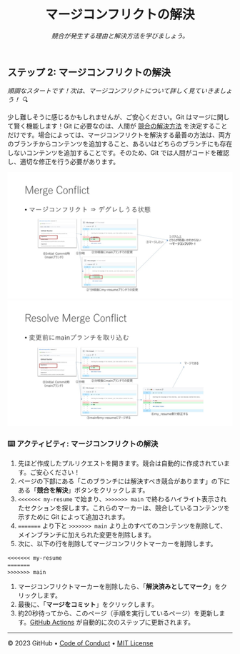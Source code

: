 <header>

<!--
<<< 作成者メモ: コースヘッダー >>>
1280×640 の画像、文頭大文字で書かれたコースタイトル、そして強調された簡潔な説明を含めてください。
リポジトリ設定で、テンプレートリポジトリを有効にし、1280×640 のソーシャル画像を追加し、ヘッドブランチを自動削除してください。
オープンソースライセンスを追加してください。GitHub は MIT ライセンスを使用しています。
-->

# マージコンフリクトの解決

_競合が発生する理由と解決方法を学びましょう。_

</header>

<!--
<<< 著者注: ステップ 2 >>>
前のステップを理解した上で、このステップを開始してください。
用語を定義し、docs.github.com へのリンクを貼ってください。
-->

## ステップ 2: マージコンフリクトの解決

_順調なスタートです！次は、マージコンフリクトについて詳しく見ていきましょう！ :mag:_

少し難しそうに感じるかもしれませんが、ご安心ください。Git はマージに関して賢く機能します！Git に必要なのは、人間が [競合の解決方法](https://docs.github.com/ja/pull-requests/collaborating-with-pull-requests/addressing-merge-conflicts/resolving-a-merge-conflict-using-the-command-line) を決定することだけです。場合によっては、マージコンフリクトを解決する最善の方法は、両方のブランチからコンテンツを追加すること、あるいはどちらのブランチにも存在しないコンテンツを追加することです。そのため、Git では人間がコードを確認し、適切な修正を行う必要があります。

![Merge conflict](https://github.com/kuboctopus/resolve-merge-conflicts/blob/main/images/merge_conflict.jpg)
![Resolve merge conflict](https://github.com/kuboctopus/resolve-merge-conflicts/blob/main/images/resolve_merge_conflict.jpg)

### :keyboard: アクティビティ: マージコンフリクトの解決

1. 先ほど作成したプルリクエストを開きます。競合は自動的に作成されています。ご安心ください！
1. ページの下部にある「このブランチには解決すべき競合があります」の下にある「**競合を解決**」ボタンをクリックします。
1. `<<<<<<< my-resume` で始まり、`>>>>>>> main` で終わるハイライト表示されたセクションを探します。これらのマーカーは、競合しているコンテンツを示すために Git によって追加されます。
1. `=======` より下と `>>>>>>> main` より上のすべてのコンテンツを削除して、メインブランチに加えられた変更を削除します。
1. 次に、以下の行を削除してマージコンフリクトマーカーを削除します。
```
<<<<<<< my-resume
=======
>>>>>>> main
```
1. マージコンフリクトマーカーを削除したら、「**解決済みとしてマーク**」をクリックします。
1. 最後に、「**マージをコミット**」をクリックします。
1. 約20秒待ってから、このページ（手順を実行しているページ）を更新します。[GitHub Actions](https://docs.github.com/en/actions) が自動的に次のステップに更新されます。

<footer>

<!--
  <<< Author notes: Footer >>>
  Add a link to get support, GitHub status page, code of conduct, license link.
-->

---

&copy; 2023 GitHub &bull; [Code of Conduct](https://www.contributor-covenant.org/version/2/1/code_of_conduct/code_of_conduct.md) &bull; [MIT License](https://gh.io/mit)

</footer>

